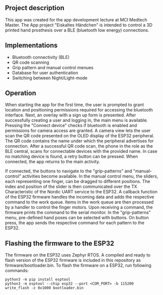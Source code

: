 ## Project description
This app was created for the app development lecture at MCI Medtech Master. The App project "Eiskaltes Händchen" is intended to control a 3D printed hand prosthesis over a BLE (bluetooth low energy) connections. 

## Implementations
+ Bluetooth connectivity (BLE)
+ QR code scanning
+ Grip pattern and manual control menues
+ Database for user authentication
+ Switching between Night/Light-mode

## Operation
When starting the app for the first time, the user is prompted to grant location and positioning permissions required for accessing the bluetooth interface. Next, an overlay with a sign up form is presented. After successfully creating a user and logging in, the main menu is available. Pressing the "Connect device" checks if bluetooth is enabled and permissions for camera access are granted. A camera view lets the user scan the QR code presented on the OLED display of the ESP32 peripheral. The QR code contains the name under which the peripheral advertises for connection. After a successful QR code scan, the phone in the role as the BLE central, scans for connectable devices with the provided name. In case no matching device is found, a retry button can be pressed. When connected, the app returns to the main activity. 

If connected, the buttons to navigate to the "grip-patterns" and "manual-control" activities become available. In the manual control menu, the sliders, each representing one finger, can be dragged to different positions. The index and position of the slider is then communicated over the TX Characteristic of the Nordic UART service to the ESP32. A callback function of the ESP32 firmware handles the incoming data and adds the respective command to the work queue. Items in the work queue are then processed by a handler to control the finger motors. Upon receiving a command, the firmware prints the command to the serial monitor. In the "grip-patterns" menu, pre-defined hand poses can be selected with buttons. On button press, the app sends the respective command for each pattern to the ESP32. 
  

## Flashing the firmware to the ESP32
The firmware on the ESP32 uses Zephyr RTOS. A compiled and ready to flash version of the ESP32 firmware is included in this repository as firmware/bootloader.bin.
To flash the firmware on a ESP32, run following commands:

    python3 -m pip install esptool
    python3 -m esptool --chip esp32 --port <COM_PORT> -b 115200 write_flash -z 0x1000 bootloader.bin



  

